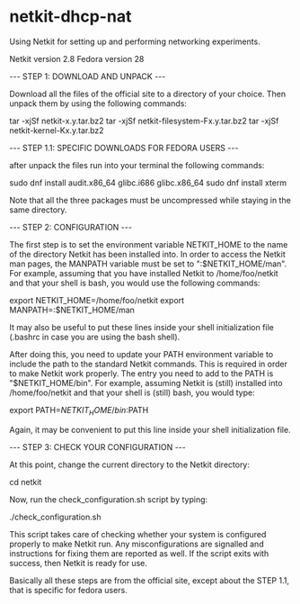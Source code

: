 # netkit-dhcp-nat

Using Netkit for setting up and performing networking experiments.

Netkit version 2.8
Fedora version 28

--- STEP 1: DOWNLOAD AND UNPACK ---

Download all the files of the official site to a directory of your choice. Then 
unpack them by using the following commands:

tar -xjSf netkit-x.y.tar.bz2
tar -xjSf netkit-filesystem-Fx.y.tar.bz2
tar -xjSf netkit-kernel-Kx.y.tar.bz2

--- STEP 1.1: SPECIFIC DOWNLOADS FOR FEDORA USERS ---

after unpack the files run into your terminal the following commands:

sudo dnf install audit.x86_64 glibc.i686 glibc.x86_64
sudo dnf install xterm
  
Note that all the three packages must be uncompressed while staying in the same
directory.

--- STEP 2: CONFIGURATION ---    

The first step is to set the environment variable NETKIT_HOME to the name of the
directory Netkit has been installed into. In order to access the Netkit man pages,
the MANPATH variable must be set to ":$NETKIT_HOME/man". For example, assuming 
that you have installed Netkit to /home/foo/netkit and that your shell is bash,
you would use the following commands:

  export NETKIT_HOME=/home/foo/netkit
  export MANPATH=:$NETKIT_HOME/man
  
It may also be useful to put these lines inside your shell initialization file
(.bashrc in case you are using the bash shell). 

After doing this, you need to update your PATH environment variable to include
the path to the standard Netkit commands. This is required in order to make
Netkit work properly. The entry you need to add to the PATH is
"$NETKIT_HOME/bin". For example, assuming Netkit is (still) installed into
/home/foo/netkit and that your shell is (still) bash, you would type:

  export PATH=$NETKIT_HOME/bin:$PATH

Again, it may be convenient to put this line inside your shell initialization
file.

--- STEP 3: CHECK YOUR CONFIGURATION ---

At this point, change the current directory to the Netkit directory:

  cd netkit

Now, run the check_configuration.sh script by typing:

  ./check_configuration.sh

This script takes care of checking whether your system is configured properly to
make Netkit run. Any misconfigurations are signalled and instructions for fixing
them are reported as well. If the script exits with success, then Netkit is
ready for use.

Basically all these steps are from the official site, except about the STEP 1.1,
that is specific for fedora users.


